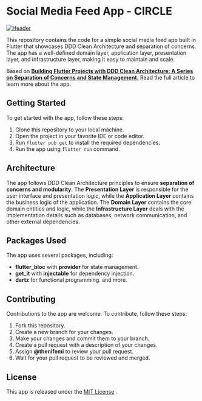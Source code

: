 # Social Media Feed App - CIRCLE

[![Header](https://raw.githubusercontent.com/thenifemi/ddd_feed/main/assets/circle_photos/circle_poster.png 'Header')](https://raw.githubusercontent.com/thenifemi/ddd_feed/main/assets/circle_photos/circle_poster.png)

This repository contains the code for a simple social media feed app built in Flutter that showcases DDD Clean Architecture and separation of concerns. The app has a well-defined domain layer, application layer, presentation layer, and infrastructure layer, making it easy to maintain and scale.

Based on [**Building Flutter Projects with DDD Clean Architecture: A Series on Separation of Concerns and State Management.**](https://www.thenifemi.com/articles/ddd-series-intro)
Read the full article to learn more about the app.

## Getting Started

To get started with the app, follow these steps:

1. Clone this repository to your local machine.
2. Open the project in your favorite IDE or code editor.
3. Run `flutter pub get` to install the required dependencies.
4. Run the app using `flutter run` command.

## Architecture

The app follows DDD Clean Architecture principles to ensure **separation of concerns and modularity**. The **Presentation Layer** is responsible for the user interface and presentation logic, while the **Application Layer** contains the business logic of the application. The **Domain Layer** contains the core domain entities and logic, while the **Infrastructure Layer** deals with the implementation details such as databases, network communication, and other external dependencies.

## Packages Used

The app uses several packages, including:

- **flutter_bloc** with **provider** for state management.
- **get_it** with **injectable** for dependency injection.
- **dartz** for functional programming.
  and more.

## Contributing

Contributions to the app are welcome. To contribute, follow these steps:

1. Fork this repository.
2. Create a new branch for your changes.
3. Make your changes and commit them to your branch.
4. Create a pull request with a description of your changes.
5. Assign **@thenifemi** to review your pull request.
6. Wait for your pull request to be reviewed and merged.

## License

This app is released under the [MIT License](https://opensource.org/license/mit/) .
